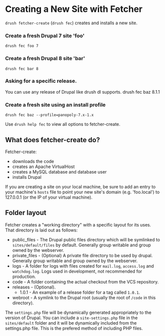 # Creating a New Site with Fetcher

`drush fetcher-create` (`drush fec`) creates and installs a new site.

### Create a fresh Drupal 7 site 'foo'
    drush fec foo 7

### Create a fresh Drupal 8 site 'bar'
    drush fec bar 8

### Asking for a specific release.
You can use any release of Drupal like drush dl supports.
    drush fec baz 8.1.1

### Create a fresh site using an install profile
    drush fec baz --profile=panopoly-7.x-1.x
    
Use `drush help fec` to view all options to fetcher-create.

## What does fetcher-create do?

Fetcher-create:
- downloads the code
- creates an Apache VirtualHost
- creates a MySQL database and database user
- installs Drupal

If you are creating a site on your local machine, be sure to add an entry to your machine's `hosts` file to point your new site's domain (e.g. 'foo.local') to 127.0.0.1 (or the IP of your virtual machine).

## Folder layout ##

Fetcher creates a "working directory" with a specific layout for its uses.  That directory is laid 
out as follows:

  - public_files - The Drupal public files directory which will be symlinked to `sites/default/files` by default.  Generally group writable and group owned by the webserver.
  - private_files - (Optional) A private file directory to be used by drupal.  Generally group writable and group owned by the webserver.
  - logs - A folder for logs with files created for `mail.log`, `access.log` and `watchdog.log`.  Logs used in development, not recommended for production.
  - code - A folder containing the actual checkout from the VCS repository.
  - releases - (Optional).
    - 1.0.1 - An example of a release folder for a tag called `1.0.1`.
  - webroot - A symlink to the Drupal root (usually the root of `/code` in this directory).

The `settings.php` file will be dynamically generated appropriately to the version of Drupal. You can include a `site-settings.php` file in the
`sites/default` folder and it will be dynamically included from the settings.php file.  This is the prefered method of including PHP files.

